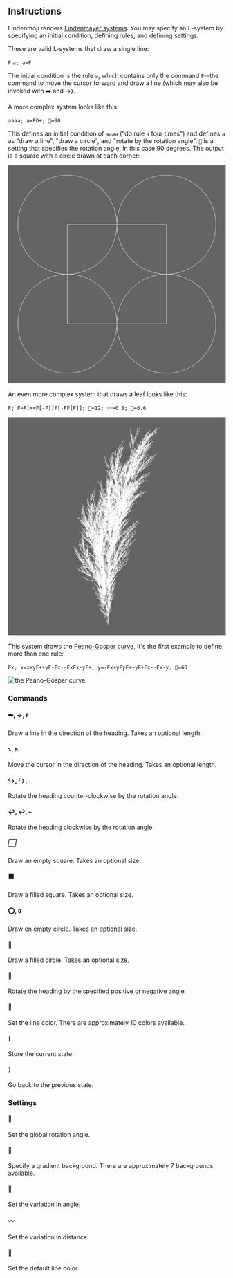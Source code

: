 ## Instructions

Lindenmoji renders
[Lindenmayer systems](https://en.wikipedia.org/wiki/L-system). You may specify
an L-system by specifying an initial condition, defining rules, and defining
settings.

These are valid L-systems that draw a single line:

`F`
`a; a=F`

The initial condition is the rule `a`, which contains only the command `F`--the
command to move the cursor forward and draw a line (which may also be invoked
with ➡️ and →).

A more complex system looks like this:

`aaaa; a=FO+; 📐=90`

This defines an initial condition of `aaaa` ("do rule `a` four times") and
defines `a` as "draw a line", "draw a circle", and "rotate by the rotation
angle". `📐` is a setting that specifies the rotation angle, in this case 90
degrees. The output is a square with a circle drawn at each corner:

![a square with a circle centered on each corner](examples/simple-square.png)

An even more complex system that draws a leaf looks like this:

`F; F=F[++F[-F]]F[-FF[F]]; 📐=12; 〰️=0.8; 🍥=0.6`

![the skeleton of a leaf](examples/leaf.png)

This system draws the
[Peano-Gosper curve](https://en.wikipedia.org/wiki/Gosper_curve), it's the
first example to define more than one rule:

`Fx; x=x+yF++yF-Fx--FxFx-yF+; y=-Fx+yFyF++yF+Fx--Fx-y; 📐=60`

![the Peano-Gosper curve](examples/peano-gosper.png)

### Commands

#### ➡️, →, `F`

Draw a line in the direction of the heading. Takes an optional length.

#### ⤵️, `M`

Move the cursor in the direction of the heading. Takes an optional length.

#### ↪️, ↪, `-`

Rotate the heading counter-clockwise by the rotation angle.

#### ↩️, ↩, `+`

Rotate the heading clockwise by the rotation angle.

##### ⬜️

Draw an empty square. Takes an optional size.

#### ⬛️

Draw a filled square. Takes an optional size.

#### ⭕️, `O`

Draw en empty circle. Takes an optional size.

#### 🔴

Draw a filled circle. Takes an optional size.

#### 📐

Rotate the heading by the specified positive or negative angle.

#### 🎨

Set the line color. There are approximately 10 colors available.

#### `[`

Store the current state.

#### `]`

Go back to the previous state.

### Settings

#### 📐

Set the global rotation angle.

#### 🌇

Specify a gradient background. There are approximately 7 backgrounds available.

#### 🍥

Set the variation in angle.

#### 〰️

Set the variation in distance.

#### 🎨

Set the default line color.
